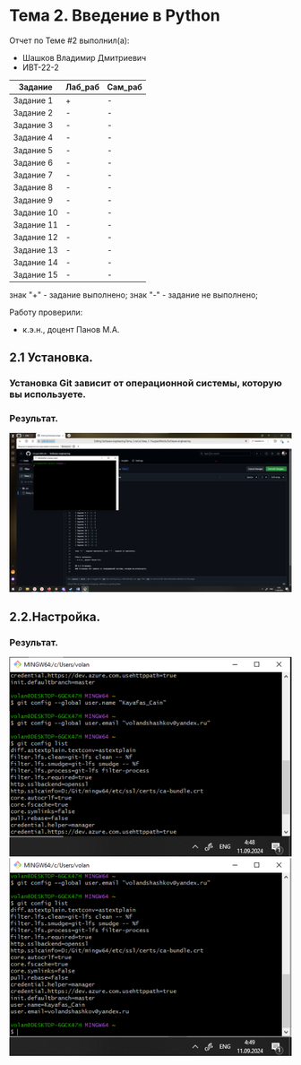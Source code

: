 # Тема 2. Введение в Python
Отчет по Теме #2 выполнил(а):
- Шашков Владимир Дмитриевич
- ИВТ-22-2

| Задание | Лаб_раб | Сам_раб |
| ------ | ------ | ------ |
| Задание 1 | + | - |
| Задание 2 | - | - |
| Задание 3 | - | - |
| Задание 4 | - | - |
| Задание 5 | - | - |
| Задание 6 | - | - |
| Задание 7 | - | - |
| Задание 8 | - | - |
| Задание 9 | - | - |
| Задание 10 | - | - |
| Задание 11 | - | - |
| Задание 12 | - | - |
| Задание 13 | - | - |
| Задание 14 | - | - |
| Задание 15 | - | - |

знак "+" - задание выполнено; знак "-" - задание не выполнено;

Работу проверили:
- к.э.н., доцент Панов М.А.

## 2.1 Установка.
### Установка Git зависит от операционной системы, которую вы используете.

### Результат.
![Меню](https://github.com/FeugiantMortis/Software-engineering/blob/Тема_1/pic/2.1.png)

## 2.2.Настройка.

### Результат.
![Меню](https://github.com/FeugiantMortis/Software-engineering/blob/Тема_1/pic/2.2.png)
![Меню](https://github.com/FeugiantMortis/Software-engineering/blob/Тема_1/pic/2.2_1.png)
